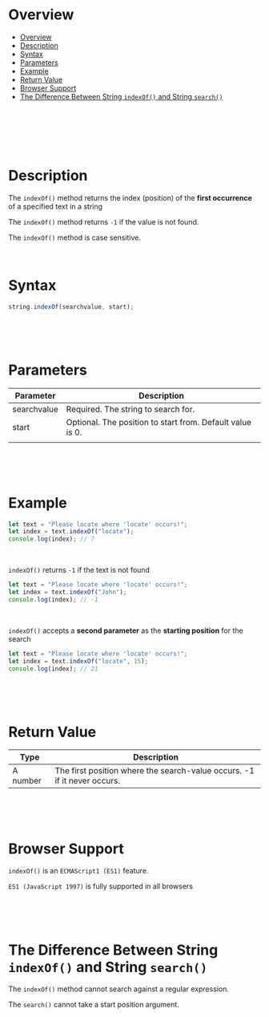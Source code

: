 # Overview

- [Overview](#overview)
- [Description](#description)
- [Syntax](#syntax)
- [Parameters](#parameters)
- [Example](#example)
- [Return Value](#return-value)
- [Browser Support](#browser-support)
- [The Difference Between String `indexOf()` and String `search()`](#the-difference-between-string-indexof-and-string-search)

&nbsp;

&nbsp;

&nbsp;

# Description

The `indexOf()` method returns the index (position) of the **first occurrence** of a specified text in a string

The `indexOf()` method returns `-1` if the value is not found.

The `indexOf()` method is case sensitive.
&nbsp;

&nbsp;

# Syntax

```js
string.indexOf(searchvalue, start);
```

&nbsp;

&nbsp;

# Parameters

| Parameter   | Description                                               |
| ----------- | --------------------------------------------------------- |
| searchvalue | Required. The string to search for.                       |
| start       | Optional. The position to start from. Default value is 0. |
|             |

&nbsp;

&nbsp;

# Example

```js
let text = "Please locate where 'locate' occurs!";
let index = text.indexOf("locate");
console.log(index); // 7
```

&nbsp;

`indexOf()` returns `-1` if the text is not found

```js
let text = "Please locate where 'locate' occurs!";
let index = text.indexOf("John");
console.log(index); // -1
```

&nbsp;

`indexOf()` accepts a **second parameter** as the **starting position** for the search

```js
let text = "Please locate where 'locate' occurs!";
let index = text.indexOf("locate", 15);
console.log(index); // 21
```

&nbsp;

&nbsp;

# Return Value

| Type     | Description                                                              |
| -------- | ------------------------------------------------------------------------ |
| A number | The first position where the search-value occurs. -1 if it never occurs. |

&nbsp;

&nbsp;

# Browser Support

`indexOf()` is an `ECMAScript1 (ES1)` feature.

`ES1 (JavaScript 1997)` is fully supported in all browsers

&nbsp;

&nbsp;

# The Difference Between String `indexOf()` and String `search()`

The `indexOf()` method cannot search against a regular expression.

The `search()` cannot take a start position argument.
